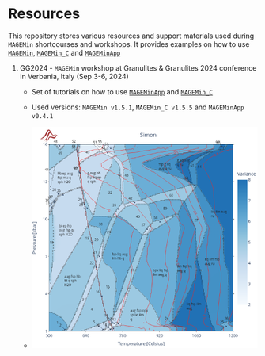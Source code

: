 # Resources

This repository stores various resources and support materials used during ``MAGEMin`` shortcourses and workshops. It provides examples on how to use [``MAGEMin``](https://github.com/ComputationalThermodynamics/MAGEMin),  [``MAGEMin_C``](https://github.com/ComputationalThermodynamics/MAGEMin_C.jl) and [``MAGEMinApp``](https://github.com/ComputationalThermodynamics/MAGEMinApp.jl)

1. GG2024 - ``MAGEMin`` workshop at Granulites & Granulites 2024 conference in Verbania, Italy (Sep 3-6, 2024)
    * Set of tutorials on how to use [``MAGEMinApp``](https://github.com/ComputationalThermodynamics/MAGEMinApp.jl) and [``MAGEMin_C``](https://github.com/ComputationalThermodynamics/MAGEMin_C.jl)

    * Used versions: ``MAGEMin v1.5.1``, ``MAGEMin_C v1.5.5`` and ``MAGEMinApp v0.4.1``

    * <img src="https://raw.githubusercontent.com/ComputationalThermodynamics/repositories_pictures/main/MAGEMinApp/Simon_H2O_solidus_saturated_mb.png" alt="drawing" width="540" alt="centered image"/>